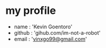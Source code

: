 # my profile

* name : 'Kevin Goentoro'
* github : 'gihub.com/im-not-a-robot'
* email : 'vinxgo99@gmail.com'
